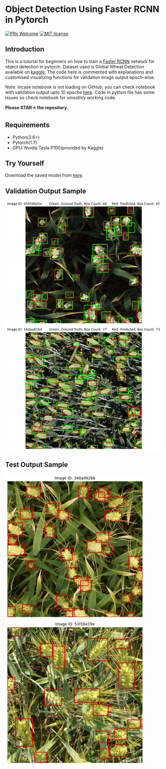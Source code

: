 # Object Detection Using Faster RCNN in Pytorch
[![PRs Welcome](https://img.shields.io/badge/PRs-welcome-brightgreen.svg?style=flat-square)](http://makeapullrequest.com)
[![MIT license](https://img.shields.io/badge/License-MIT-blue.svg)](https://lbesson.mit-license.org/)

## Introduction
This is a tutorial for beginners on how to train a [Faster RCNN](https://arxiv.org/abs/1506.01497) network for object detection in pytorch.
Dataset used is Global Wheat Detection available on [kaggle](https://www.kaggle.com/c/global-wheat-detection). The code here is commented with
explanations and customised visualizing functions for validation image output epoch-wise.

Note: Incase notebook is not loading on GitHub, you can check notebook with validation output upto 10 epochs [here](https://nbviewer.jupyter.org/github/sanchitvj/Global_Wheat_Detection-A-Pytorch-Tutorial/blob/master/notebook/global-wheat-detection.ipynb).
Code in python file has some issues so check notebook for smoothly working code.

**Please STAR ⭐ the repository.**

## Requirements
- Python(3.6+)
- Pytorch(1.7)
- GPU: Nvidia Tesla P100(provided by Kaggle)

## Try Yourself
Download the saved model from [here](https://drive.google.com/file/d/1cQX-RtX2uRqcub0iJbGlzLzRPjYjvwcE/view?usp=sharing).

## Validation Output Sample
![test1](https://github.com/sanchitvj/Global_Wheat_Detection-A-Pytorch-Tutorial/blob/master/validation_output/__results___23_7.png)
![test2](https://github.com/sanchitvj/Global_Wheat_Detection-A-Pytorch-Tutorial/blob/master/validation_output/__results___23_46.png)

## Test Output Sample
![test3](https://github.com/sanchitvj/Global_Wheat_Detection-A-Pytorch-Tutorial/blob/master/test_output/__results___31_5.png)
![test4](https://github.com/sanchitvj/Global_Wheat_Detection-A-Pytorch-Tutorial/blob/master/test_output/__results___31_1.png)
